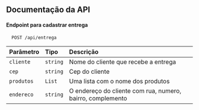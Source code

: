 ## Documentação da API

#### Endpoint para cadastrar entrega

```http
  POST /api/entrega
```

| Parâmetro   | Tipo       | Descrição                           |
| :---------- | :--------- | :---------------------------------- |
| `cliente` | `string` | Nome do cliente que recebe a entrega |
| `cep`     |  `string`| Cep do cliente |
| `produtos`| `List`   | Uma lista com o nome dos produtos |
| `endereco`| `string` | O endereço do cliente com rua, numero, bairro, complemento
